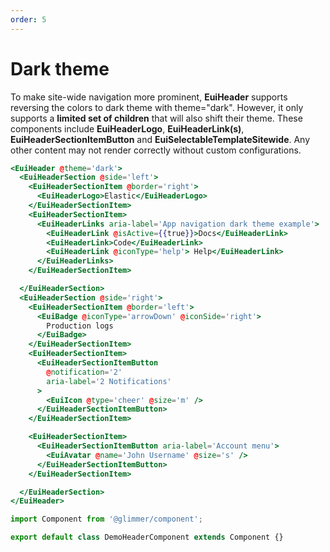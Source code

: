 ```yaml
---
order: 5
---
```


# Dark theme

<EuiText>
  <p>
  To make site-wide navigation more prominent, <strong>EuiHeader</strong> supports reversing the colors to dark theme with <EuiCode>theme="dark"</EuiCode>. However, it only supports a <strong>limited set of children</strong> that will also shift their theme. These components include <strong>EuiHeaderLogo</strong>, <strong>EuiHeaderLink(s)</strong>, <strong>EuiHeaderSectionItemButton</strong> and <strong>EuiSelectableTemplateSitewide</strong>. Any other content may not render correctly without custom configurations.
  </p>
</EuiText>

```hbs template
<EuiHeader @theme='dark'>
  <EuiHeaderSection @side='left'>
    <EuiHeaderSectionItem @border='right'>
      <EuiHeaderLogo>Elastic</EuiHeaderLogo>
    </EuiHeaderSectionItem>
    <EuiHeaderSectionItem>
      <EuiHeaderLinks aria-label='App navigation dark theme example'>
        <EuiHeaderLink @isActive={{true}}>Docs</EuiHeaderLink>
        <EuiHeaderLink>Code</EuiHeaderLink>
        <EuiHeaderLink @iconType='help'> Help</EuiHeaderLink>
      </EuiHeaderLinks>
    </EuiHeaderSectionItem>

  </EuiHeaderSection>
  <EuiHeaderSection @side='right'>
    <EuiHeaderSectionItem @border='left'>
      <EuiBadge @iconType='arrowDown' @iconSide='right'>
        Production logs
      </EuiBadge>
    </EuiHeaderSectionItem>
    <EuiHeaderSectionItem>
      <EuiHeaderSectionItemButton
        @notification='2'
        aria-label='2 Notifications'
      >
        <EuiIcon @type='cheer' @size='m' />
      </EuiHeaderSectionItemButton>
    </EuiHeaderSectionItem>

    <EuiHeaderSectionItem>
      <EuiHeaderSectionItemButton aria-label='Account menu'>
        <EuiAvatar @name='John Username' @size='s' />
      </EuiHeaderSectionItemButton>
    </EuiHeaderSectionItem>

  </EuiHeaderSection>
</EuiHeader>
```

```js component
import Component from '@glimmer/component';

export default class DemoHeaderComponent extends Component {}
```

